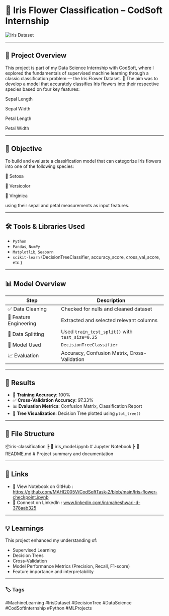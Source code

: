 # 🌸 Iris Flower Classification – CodSoft Internship

![Iris Dataset](https://upload.wikimedia.org/wikipedia/commons/5/56/Iris_dataset_scatterplot.svg)

---

## 📌 Project Overview
This project is part of my Data Science Internship with CodSoft, where I explored the fundamentals of supervised machine learning through a classic classification problem — the Iris Flower Dataset. 🌸
The aim was to develop a model that accurately classifies Iris flowers into their respective species based on four key features:

Sepal Length

Sepal Width

Petal Length

Petal Width

---

## 🎯 Objective
To build and evaluate a classification model that can categorize Iris flowers into one of the following species:

🌼 Setosa

🌷 Versicolor

🌹 Virginica

using their sepal and petal measurements as input features.

---

## 🛠️ Tools & Libraries Used

- `Python`
- `Pandas`, `NumPy`
- `Matplotlib`, `Seaborn`
- `scikit-learn` (DecisionTreeClassifier, accuracy_score, cross_val_score, etc.)

---

## 📊 Model Overview

| Step | Description |
|------|-------------|
| ✅ Data Cleaning | Checked for nulls and cleaned dataset |
| 📐 Feature Engineering | Extracted and selected relevant columns |
| 🔀 Data Splitting | Used `train_test_split()` with `test_size=0.25` |
| 🌳 Model Used | `DecisionTreeClassifier` |
| 📈 Evaluation | Accuracy, Confusion Matrix, Cross-Validation |

---

## 📌 Results

- 🎯 **Training Accuracy**: 100%
- ✅ **Cross-Validation Accuracy**: 97.33%
- 📊 **Evaluation Metrics**: Confusion Matrix, Classification Report
- 🌳 **Tree Visualization**: Decision Tree plotted using `plot_tree()`

---

## 📁 File Structure
📦iris-classification
┣ 📄 iris_model.ipynb # Jupyter Notebook
┣ 📄 README.md # Project summary and documentation


---

## 🔗 Links

- 📂 View Notebook on GitHub : https://github.com/MAHI2005V/CodSoftTask-2/blob/main/Iris-flower-checkpoint.ipynb
- 💼 Connect on LinkedIn : www.linkedin.com/in/maheshwari-d-378aab325

---

## 💡 Learnings

This project enhanced my understanding of:
- Supervised Learning
- Decision Trees
- Cross-Validation
- Model Performance Metrics (Precision, Recall, F1-score)
- Feature importance and interpretability

---

### 🏷️ Tags

#MachineLearning #IrisDataset #DecisionTree #DataScience #CodSoftInternship #Python #MLProjects
